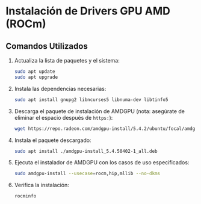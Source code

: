 # Instalación de Drivers GPU AMD (ROCm)

## Comandos Utilizados

1. Actualiza la lista de paquetes y el sistema:
    ```bash
    sudo apt update
    sudo apt upgrade
    ```

2. Instala las dependencias necesarias:
    ```bash
    sudo apt install gnupg2 libncurses5 libnuma-dev libtinfo5
    ```

3. Descarga el paquete de instalación de AMDGPU (nota: asegúrate de eliminar el espacio después de `https:`):
    ```bash
    wget https://repo.radeon.com/amdgpu-install/5.4.2/ubuntu/focal/amdgpu-install_5.4.50402-1_all.deb
    ```

4. Instala el paquete descargado:
    ```bash
    sudo apt install ./amdgpu-install_5.4.50402-1_all.deb
    ```

5. Ejecuta el instalador de AMDGPU con los casos de uso especificados:
    ```bash
    sudo amdgpu-install --usecase=rocm,hip,mllib --no-dkms
    ```

6. Verifica la instalación:
    ```bash
    rocminfo
    ```
